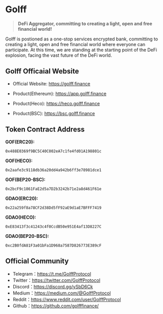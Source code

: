 # Golff

> **DeFi Aggregator, committing to creating a light, open and free financial world!**

Golff is postioned as a one-stop services encrypted bank, committing to creating a light, open and free financial world where everyone can participate. At this time, we are standing at the starting point of the DeFi explosion, facing the vast future of the DeFi world.


## Golff Officaial Website

- Official Website: https://golff.finance

- Product(Ethereum): https://app.golff.finance

- Product(Heco): https://heco.golff.finance

- Product(BSC): https://bsc.golff.finance


## Token Contract Address

**GOF(ERC20):** 
```
0x488E0369f9BC5C40C002eA7c1fe4fd01A198801c
```
**GOF(HECO):**
```
0x2aafe3c9118db36a20dd4a942b6ff3e78981dce1
```
**GOF(BEP20-BSC):** 
```
0x2bcF9c1861FaE2d5a7D2b3242b71e2a8d461F61e
```
**GDAO(ERC20):**
```
0x22a259f8a78CF2d38Dd5fF92aE9d1aE7BFFF7419
```
**GDAO(HECO):**
```
0xE83413f3c41243c4f0CcdB50e951E4af13D8227C
```
**GDAO(BEP20-BSC):**
```
0xc2B0fdA81F3a01bFa1D968a7587D826773E389cF
```



## Official Community

- Telegram：https://t.me/GolffProtocol
- Twitter：https://twitter.com/GolffProtocol
- Discord：https://discord.gg/ySbD6Ck
- Medium：https://medium.com/@GolffProtocol
- Reddit：https://www.reddit.com/user/GolffProtocol
- Github：https://github.com/golfffinance/




